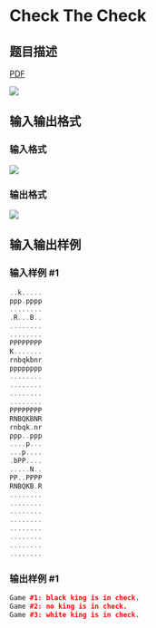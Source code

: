 # Check The Check

## 题目描述

[problemUrl]: https://uva.onlinejudge.org/index.php?option=com_onlinejudge&Itemid=8&category=13&page=show_problem&problem=1137

[PDF](https://uva.onlinejudge.org/external/101/p10196.pdf)

![](https://cdn.luogu.com.cn/upload/vjudge_pic/UVA10196/ef13cfd6937af467a56af01077edd618c4b55026.png)

## 输入输出格式

### 输入格式

![](https://cdn.luogu.com.cn/upload/vjudge_pic/UVA10196/076b8f6901ddd20e889e30ca65a2a7cc0760052a.png)

### 输出格式

![](https://cdn.luogu.com.cn/upload/vjudge_pic/UVA10196/35188523467e5fe581e5b8af5932b978fa6b8064.png)

## 输入输出样例

### 输入样例 #1

```cpp
..k.....
ppp.pppp
........
.R...B..
........
........
PPPPPPPP
K.......
rnbqkbnr
pppppppp
........
........
........
........
PPPPPPPP
RNBQKBNR
rnbqk.nr
ppp..ppp
....p...
...p....
.bPP....
.....N..
PP..PPPP
RNBQKB.R
........
........
........
........
........
........
........
........
```


### 输出样例 #1

```cpp
Game #1: black king is in check.
Game #2: no king is in check.
Game #3: white king is in check.
```


